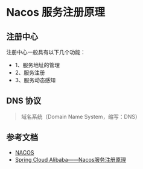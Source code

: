 # Nacos 服务注册原理

## 注册中心

注册中心一般具有以下几个功能：

- 1、服务地址的管理
- 2、服务注册
- 3、服务动态感知

## DNS 协议 

> 域名系统（Domain Name System，缩写：DNS）



## 参考文档

- [NACOS](https://nacos.io/zh-cn/)
- [Spring Cloud Alibaba——Nacos服务注册原理](http://events.jianshu.io/p/17afb82408f1)